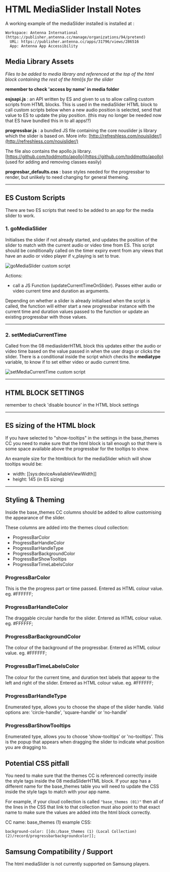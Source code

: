 # HTML MediaSlider Install Notes

A working example of the mediaSlider installed is installed at :   
```
Workspace: Antenna International (https://publisher.antenna.cc/manage/organizations/94/pretend)
  URL: https://publisher.antenna.cc/apps/31796/views/286516
  App: Antenna App Accessibility
```

## Media Library Assets

*Files to be added to media library and referenced at the top of the html block containing the rest of the html/js for the slider*

**remember to check 'access by name' in media folder**

**esjsapi.js** : an API written by ES and given to us to allow calling custom scripts from HTML blocks. This is used in the mediaSlider HTML block to call custom scripts below when a new audio position is selected, send that value to ES to update the play position.   (this may no longer be needed now that ES have bundled this in to all apps!?)

**progressbar.js** : a bundled JS file containing the core nouslider js library which the slider is based on. More info: [http://refreshless.com/nouislider/](http://refreshless.com/nouislider/)

The file also contains the apollo.js library.
[https://github.com/toddmotto/apollo](https://github.com/toddmotto/apollo)
(used for adding and removing classes easily)


**progresbar_defaults.css** : base styles needed for the progressbar to render, but unlikely to need changing for general themeing.

----------------------

## ES Custom Scripts

There are two ES scripts that need to be added to an app for the media slider to work.

### 1. goMediaSlider   

Initialises the slider if not already started, and updates the position of the slider to match with the current audio or video time from ES. This script should be conditionally called on the timer expiry event from any views that have an audio or video player if v_playing is set to true.

![goMediaSlider custom script](/images/SliderEsScript_goMediaSlider.png)

Actions:

* call a JS Function (updateCurrentTimeOnSlider). Passes either audio or video current time and duration as arguments.



Depending on whether a slider is already initialised when the script is called, the function will either start a new progressbar instance with the current time and duration values passed to the function or update an existing progressbar with those values.



---------------------------
### 2. setMediaCurrentTime

Called from the 08 mediasliderHTML block this updates either the audio or video time based on the value passed in when the user drags or clicks the slider. There is a conditional inside the script which checks the **mediatype** variable, to know if to set either video or audio current time.

![setMediaCurrentTime custom script](/images/SliderEsScript_SetMediaCurrentTime.png)


-----------------------------------


## HTML BLOCK SETTINGS

remember to check 'disable bounce' in the HTML block settings



------------------------------------

## ES sizing of the HTML block

If you have selected to "show-tooltips" in the settings in the base_themes CC you need to make sure that the html block is tall enough so that there is some space available above the progressbar for the tooltips to show.

An example size for the htmlblock for the mediaSlider which will show tooltips would be:

* width: [[sys:deviceAvailableViewWidth]]
* height: 145 (in ES sizing)



--------------------------------------


## Styling & Theming

Inside the base_themes CC columns should be added to allow customising the appearance of the slider.

These columns are added into the themes cloud collection:

* ProgressBarColor    
* ProgressBarHandleColor
* ProgressBarHandleType
* ProgressBarBackgroundColor
* ProgressBarShowTooltips
* ProgressBarTimeLabelsColor

### ProgressBarColor  
This is the the progress part or time passed.
Entered as HTML colour value. eg. #FFFFFF;

### ProgressBarHandleColor  
The draggable circular handle for the slider.
Entered as HTML colour value. eg. #FFFFFF;

### ProgressBarBackgroundColor  
The colour of the background of the progressbar.
Entered as HTML colour value. eg. #FFFFFF;

### ProgressBarTimeLabelsColor
The colour for the current time, and duration text labels that appear to the left and right of the slider.
Entered as HTML colour value. eg. #FFFFFF;

### ProgressBarHandleType   
Enumerated type, allows you to choose the shape of the slider handle. Valid options are: 'circle-handle', 'square-handle' or 'no-handle'

### ProgressBarShowTooltips
Enumerated type, allows you to choose 'show-tooltips' or 'no-tooltips'.
This is the popup that appears when dragging the slider to indicate what position you are dragging to.


## Potential CSS pitfall

You need to make sure that the themes CC is referenced correctly inside the style tags inside the 08 mediaSliderHTML block.
If your app has a different name for the base_themes table you will need to update the CSS inside the style tags to match with your app name.

For example, if your cloud collection is called `"base_themes (01)"`
then all of the lines in the CSS that link to that collection must also point to that exact name to make sure the values are added into the html block correctly.

CC name: base_themes (1)
example CSS:

```
background-color: [[ds:/base_themes (1) (Local Collection)  (2)/record/progressbarbackgroundcolor]];
```



## Samsung Compatibility / Support

The html mediaSlider is not currently supported on Samsung players.
